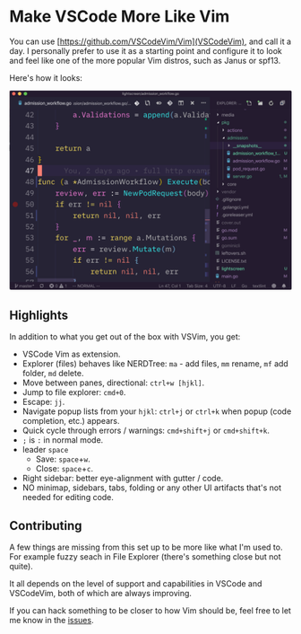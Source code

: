 # Make VSCode More Like Vim

You can use [https://github.com/VSCodeVim/Vim](VSCodeVim), and call it a day. I personally prefer to use it as a starting point and configure  it to look and feel like one of the more popular Vim distros, such as Janus or spf13.

Here's how it looks:

![](media/snap.png)

## Highlights

In addition to what you get out of the box with VSVim, you get:

* VSCode Vim as extension.
* Explorer (files) behaves like NERDTree: `ma` - add files, `mm` rename, `mf` add folder, `md` delete.
* Move between panes, directional: `ctrl+w [hjkl]`.
* Jump to file explorer: `cmd+0`.
* Escape: `jj`.
* Navigate popup lists from your `hjkl`: `ctrl+j` or `ctrl+k` when popup (code completion, etc.) appears.
* Quick cycle through errors / warnings: `cmd+shift+j` or `cmd+shift+k`.
* `;` is `:` in normal mode.
* leader `space`
    * Save: `space`+`w`.
    * Close: `space`+`c`.
* Right sidebar: better eye-alignment with gutter / code.
* NO minimap, sidebars, tabs, folding or any other UI artifacts that's not needed for editing code.

## Contributing

A few things are missing from this set up to be more like what I'm used to. For example fuzzy seach in File Explorer (there's something close but not quite).

It all depends on the level of support and capabilities in VSCode and VSCodeVim, both of which are always improving.

If you can hack something to be closer to how Vim should be, feel free to let me know in the [issues](https://github.com/jondot/make-vscode-more-like-vim/issues).

